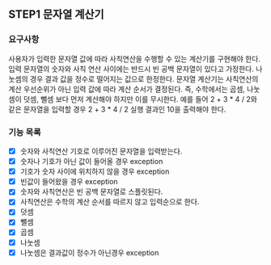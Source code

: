 ## STEP1 문자열 계산기
### 요구사항

사용자가 입력한 문자열 값에 따라 사칙연산을 수행할 수 있는 계산기를 구현해야 한다.
입력 문자열의 숫자와 사칙 연산 사이에는 반드시 빈 공백 문자열이 있다고 가정한다.
나눗셈의 경우 결과 값을 정수로 떨어지는 값으로 한정한다.
문자열 계산기는 사칙연산의 계산 우선순위가 아닌 입력 값에 따라 계산 순서가 결정된다. 즉, 수학에서는 곱셈, 나눗셈이 덧셈, 뺄셈 보다 먼저 계산해야 하지만 이를 무시한다.
예를 들어 2 + 3 * 4 / 2와 같은 문자열을 입력할 경우 2 + 3 * 4 / 2 실행 결과인 10을 출력해야 한다.

### 기능 목록

- [x] 숫자와 사칙연산 기호로 이루어진 문자열을 입력받는다.
- [x] 숫자나 기호가 아닌 값이 들어올 경우 exception
- [x] 기호가 숫자 사이에 위치하지 않을 경우 exception
- [x] 빈값이 들어왔을 경우 exception
- [x] 숫자와 사칙연산은 빈 공백 문자열로 스플릿된다.
- [x] 사칙연산은 수학의 계산 순서를 따르지 않고 입력순으로 한다.
- [x] 덧셈
- [x] 뺄셈
- [x] 곱셈
- [x] 나눗셈
- [x] 나눗셈은 결과값이 정수가 아닌경우 exception
